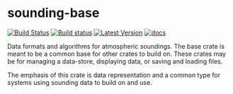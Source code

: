 # sounding-base

[![Build Status](https://travis-ci.org/rnleach/sounding-base.svg?branch=master)](https://travis-ci.org/rnleach/sounding-base)
[![Build status](https://ci.appveyor.com/api/projects/status/3rodnk8johi24r0t/branch/master?svg=true)](https://ci.appveyor.com/project/rnleach/sounding-base/branch/master)
[![Latest Version](https://img.shields.io/crates/v/sounding-base.svg)](https://crates.io/crates/sounding-base)
[![docs](https://docs.rs/sounding-base/badge.svg)](https://docs.rs/sounding-base)

Data formats and algorithms for atmospheric soundings. The base crate is meant to be a common base 
for other crates to build on. These crates may be for managing a data-store, displaying data, or 
saving and loading files.

The emphasis of this crate is data representation and a common type for systems using sounding
data to build on and use.
